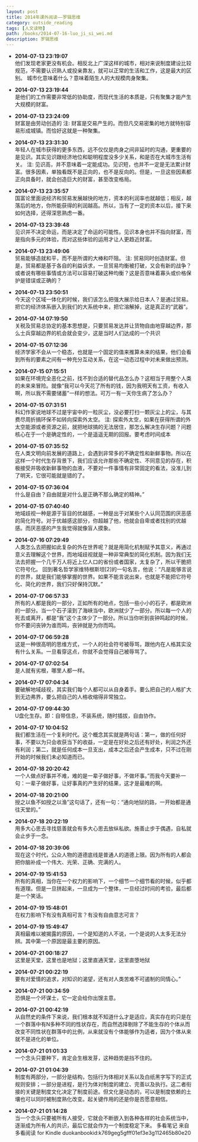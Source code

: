 ```yaml
---
layout: post
title: 2014年课外阅读——罗辑思维
category: outside_reading
tags: [人文读物]
path: /books/2014-07-16-luo_ji_si_wei.md
description: 罗辑思维
---
```


<!-- more -->
 
- **2014-07-13 23:19:07**  
他们发现老家更没有机会。相反北上广深这样的城市，相对来说制度建设比较规范，不需要认识熟人或投亲靠友，就可以正常的生活和工作，这是最大的区别。
城市化意味着什么？意味着陌生人的大规模肉身聚集。
 
- **2014-07-13 23:19:44**  
是他们的工作需要非常低的协助度，而现代生活的本质是，只有聚集才能产生大规模的财富。
 
- **2014-07-13 23:24:09**  
财富是由劳动创造的
注: 财富是交易产生的。而但凡交易密集的地方就特别容易形成城镇。而恰好这就是一种聚集。
 
- **2014-07-13 23:31:30**  
年轻人在城市获得的更多东西，远不仅仅是肉身之间非延时的沟通，更重要的是见识。其实见识跟经济地位和聪明程度没多少关系，和是否在大城市生活有关。
注: 见识高，并不意味着一定能成功。见识短，也并不一定是无法累计财富。很多因素，单独看既不是正向的，也不是反向的。但是，一旦这些因素都正向具备时，就会创造巨大的财富，甚至改变格局。
 
- **2014-07-13 23:35:57**  
国富论里面说经济和贸易发展越快的地方，资本的利润率也就越低；相反，越落后的地方，你所能获得的利润越高。所以，当有了一定的资本以后，接下来如何选择，还得深思熟虑一番。
 
- **2014-07-13 23:39:48**  
见识并不决定命运，而是决定了命运的可能性。见识本身也并不指向财富，而是指向多元的体验，而对这些体验的运用才让人更趋近财富。
 
- **2014-07-13 23:49:06**  
贸易能够造就和平，而不是所谓的大棒和吓阻。
注: 贸易同时创造财富。但是，贸易都是基于各自的利益诉求，一旦贸易均衡被打破，又会有新的战争？或者说有哪些事情或方法可以容易打破这种均衡？这是否意味着寡头或价格保护是错误或正确的？
 
- **2014-07-13 23:50:51**  
今天这个区域一体化的时候，我们该怎么把强大展示给日本人？是通过贸易。把它的经济体系嵌入到我们的大系统中来，把它溶解掉，这是真正的“武器”。
 
- **2014-07-14 07:19:50**  
关税及贸易总协定的基本思想是，只要贸易发达并让货物自由地穿越边界，那么士兵穿越边界的机会就会变少，这是当时人们达成的一个共识
 
- **2014-07-15 07:12:36**  
经济学家不会从一个稳态，也就是一个固定的值来推算未来的结果，他们会看到所有的要素之间有一种充分互动关系，在这一动态过程中对未来做出预测。
 
- **2014-07-15 07:15:51**  
如果在环境完全恶化之前，找不到合适的替代品怎么办？这相当于用整个人类的未来来冒险。就像“我可以今天花了所有的钱，因为我明天有工资，有收入啊，所以我不需要储蓄”一样的想法。可万一有一天你生病了怎么办？
 
- **2014-07-15 07:31:51**  
科幻作家说地球不过是宇宙中的一粒灰尘，没必要打扫一颗灰尘上的尘，与其费尽周折搞环保不如转向探索外太空。
注: 探索外太空，如果在获得所谓的外太空能源或者资源之前，就把地球搞的无法居住，那怎么解决生存问题？问题核心在于一个是确定性的，一个是遥遥无期的回报。要考虑时间成本
 
- **2014-07-15 07:35:52**  
在人类文明向前发展的道路上，会遇到非常多的不确定性和新鲜事物。所以在这样一个时代生存背景下，我们应该允许那些不确定性、不同意见的存在，积极接受并吸收新鲜事物的血液，不要对一件事情有非常固定的看法，没准儿到了明天，它很可能就是错的了。
 
- **2014-07-15 07:36:04**  
什么是自由？自由就是对什么是正确不那么确定的精神。”
 
- **2014-07-15 07:40:40**  
地域歧视一种是源于盲目的优越感，一种是出于对某些个人认同范围的厌恶感的简化符号。对于优越感这部分，你超越了他，他就会自卑或者找别的优越感。而厌恶感的产生我觉得就像盲人摸象。
 
- **2014-07-16 07:29:49**  
人类怎么去把握如此复杂的外在世界呢？就是用简化机制赋予其意义，再通过意义去理解这个世界，而地域歧视就是一种非常典型的简化机制。因为我们无法去把握一个几千万人将近上亿人口的省份或者国家，太复杂了，所以干脆把它符号化。
回到著名哲学家维特根斯坦[2]的一句名言，他说：“凡是能够言说的世界，就是我们能够掌握的世界。如果不能言说出来，也就是不能把它符号化、简化的世界，我们只好保持沉默。”
 
- **2014-07-17 06:57:33**  
所有的人都是我的一部分，正如所有的地点，包括一些小小的石子，都是欧洲的一部分。当一个石子滚到了海峡当中，欧洲就少了一部分。所以每一个人的死去或离开，都是“我”这个主体少了一部分。所以当你听到丧钟鸣起的时候，你不要问丧钟为谁而鸣，丧钟就是为你而鸣。
 
- **2014-07-17 06:59:28**  
这是一种很高明的思维方式，一个人的社会符号被辱骂，跟他内在人格其实没有什么关系。一旦看穿这点，你就不会觉得自己被辱骂了。
 
- **2014-07-17 07:02:54**  
是人就有劣根，哪里人都一样。
 
- **2014-07-17 07:04:34**  
要破解地域歧视，其实我们每个人都可以从自身着手。要么把自己的人格扩大到无边弗界，要么把自己的人格收缩得非常独立。
 
- **2014-07-17 09:44:30**  
U盘化生存。即：自带信息，不装系统，随时插拔，自由协作。
 
- **2014-07-17 10:04:52**  
我们都生活在一个复利时代。这个概念其实就是两句话：第一，做的任何好事，不要以为只会收获当下的收益，一定是在好处之后还有好处，利润之外还有利润；第二，就是任何成本一旦支出，成本之后还会产生成本，只不过在刚开始的时候我们未必知道而已。
 
- **2014-07-18 20:20:42**  
一个人做点好事并不难，难的是一辈子做好事，不做坏事。”而我今天要补一句：一辈子做好事，让好事真的产生好的结果，这才是最难的啊。
 
- **2014-07-18 20:21:00**  
授之以鱼不如授之以渔”这句话了，还有一句：“通向地狱的路，一开始都是通往天堂的。”
 
- **2014-07-18 20:22:19**  
用多大心思去寻找慈善就会有多大心思去放纵私欲。施善止步于偶遇，自私就会止步于一念。
 
- **2014-07-18 20:39:06**  
现在这个时代，公众人物的道德底线是普通人的道德上限。因为所有的人都会把你脑补成一个伟大、光荣、正确、完满的人。
 
- **2014-07-19 15:41:53**  
所有的真相，当你在一个权力的影响下，一个细节一个细节看的时候，似乎都有道理。但是一旦拼起来，一旦成为一个整体，一旦经过时间的考验，最后都是一个笑话。
 
- **2014-07-19 15:48:01**  
在权力影响下有没有真相可言？有没有自由意志可言？
 
- **2014-07-19 15:49:47**  
真相最难以被揭露的原因，一个是知道的人不说，一个是说的人太多无法分辨。其中第一个原因是最主要的原因。
 
- **2014-07-21 00:18:27**  
这里是天堂，这里也是地狱；这里直通天堂，这里直堕地狱
 
- **2014-07-21 00:22:19**  
要有对爱情的追求，对知识的渴望，还有对人类苦难不可遏制的同情心。”
 
- **2014-07-21 00:34:59**  
恐惧是一个坏谋士，它一定会给你出馊主意。
 
- **2014-07-21 00:42:19**  
从自然史的条件下来说，我们根本就不知道什么才是适应，真实存在的只是在一个群落中有N多种不同的性状存在，而自然选择剔除了不能生存的个体从而改变不同性状在群落中的比例，从来就没有个体能够作为适者，因为个体从来就不是进化的单位。
 
- **2014-07-21 01:01:33**  
一个念头只要种下，肯定会生根发芽，这种趋势是挡不住的。
 
- **2014-07-21 01:04:39**  
制度有两部分，一部分是结构，包括行为体相对关系以及白纸黑字写下的正式规则安排；一部分是进程，是行为体对制度的建立、完善以及执行。这二者衔接的关键是制度文化决定了制度前途。但文化是动态的，可以是制度依赖的土壤也可以同时被制度熟化改变。起关键作用的还是你是否愿意相信。
 
- **2014-07-21 01:14:28**  
当一个念头只要被所有人接受，它就会不断嵌入到各种各样的社会系统当中，逐渐成为所有人的共识，最后它就会作为一个制度稳定下来。
多看笔记 来自多看阅读 for Kindle
duokanbookid:k769geg5gfff01ef3e3g112465b80e20
